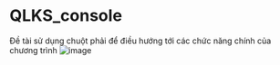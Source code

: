 # QLKS_console
Đề tài sử dụng chuột phải để điều hướng tới các chức năng chính của chương trình
![image](https://user-images.githubusercontent.com/57956165/139776535-ef4e65d7-a0ee-477b-a885-c64006560260.png)
